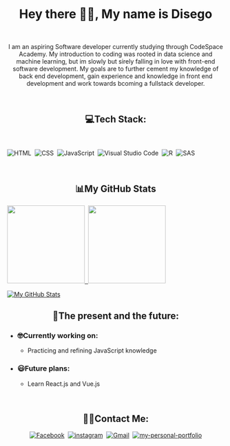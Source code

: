 <h1 align="center">Hey there 👋🏽, My name is Disego</h1>
<br>
<p align="center">  I am an aspiring Software developer currently studying through CodeSpace Academy. My introduction to coding was rooted in data science and machine learning, but im slowly but sirely falling in love with front-end software development. My goals are to further cement my knowledge of back end development, gain experience and knowledge in front end development and work towards bcoming a fullstack developer. 
</p>
</br>
<h2 align="center">💻Tech Stack:</h2>&nbsp;
<br>
<p align="center">
  
  ![HTML](https://img.shields.io/badge/-HTML-333333?style=for-the-badge&logo=HTML5)&nbsp;
  ![CSS](https://img.shields.io/badge/-CSS-333333?style=for-the-badge&logo=CSS3&logoColor=1572B6)&nbsp;
  ![JavaScript](https://img.shields.io/badge/-JavaScript-333333?style=for-the-badge&logo=javascript)&nbsp;
  ![Visual Studio Code](https://img.shields.io/badge/-Visual%20Studio%20Code-333333?style=for-the-badge&logo=visual-studio-code&logoColor=007ACC)&nbsp;
  ![R](https://img.shields.io/badge/-R-333333?style=for-the-badge&logo=R)&nbsp;
  ![SAS](https://img.shields.io/badge/-SAS-333333?style=for-the-badge&logo=SAS)
  
  </p>
</br>
<h2 align="center">📊My GitHub Stats</h2>
<p>
<a href="https://github.com/AVS1508">
  <img height="180em" src="https://github-readme-stats.vercel.app/api?username=rae-dim&show_icons=true&theme=dark" />&nbsp;
</a>
<a href="https://github.com/AVS1508">
  <img height="180em" src="https://github-readme-stats-eight-theta.vercel.app/api/top-langs/?username=rae-dim&theme=dark&layout=compact&exclude_lang=java+r" />
</a>
</p>
<p>
  <a href="https://git.io/streak-stats"><img alt="My GitHub Stats" align="center" src="https://streak-stats.demolab.com?user=rae-dim&theme=dark" alt="GitHub Streak" /></a>
</p>

<h2 align="center">🔮The present and the future:</h2>

- ### 🤓Currently working on:
  - Practicing and refining JavaScript knowledge

- ### 😃Future plans:
  - Learn React.js and Vue.js
  

<br>
<h2 align="center">🤙🏽Contact Me:</h2>
<p align="center">
<a href="https://www.facebook.com/nikita432/"><img src="https://img.shields.io/badge/facebook-%231877F2.svg?&style=for-the-badge&logo=facebook&logoColor=white" alt="Facebook" /></a>&nbsp;
<a href="https://www.instagram.com/off.center.ray/"><img src="https://img.shields.io/badge/instagram-%230077B5.svg?&style=for-the-badge&logo=instagram&logoColor=white" alt="instagram" /></a>&nbsp;
<a href="mailto:disegorachelm@gmail.com"><img src="https://img.shields.io/badge/gmail-%23D14836.svg?&style=for-the-badge&logo=gmail&logoColor=white" alt="Gmail"/></a>&nbsp;
<a href="https://disegoport56.netlify.app/"><img src="https://img.shields.io/badge/my%20website-8A2BE2.svg?&style=for-the-badge" alt="my-personal-portfolio"/></a>
</p>
</br>
